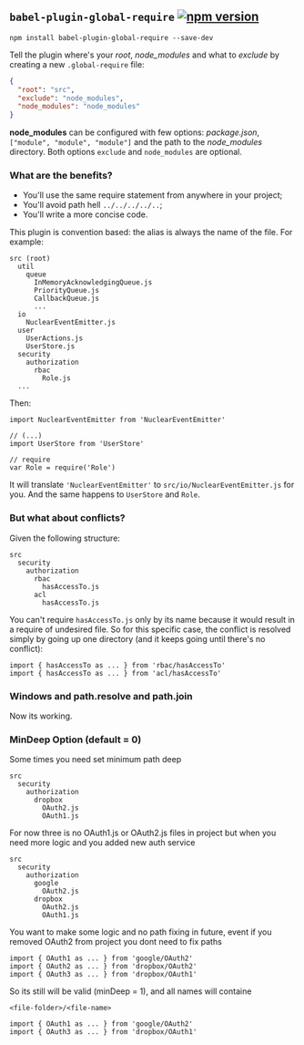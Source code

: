 ## `babel-plugin-global-require` [![npm version](https://badge.fury.io/js/babel-plugin-global-require.svg)](http://badge.fury.io/js/babel-plugin-global-require)
```
npm install babel-plugin-global-require --save-dev
```

Tell the plugin where's your *root*, *node_modules* and what to *exclude* by creating a new `.global-require` file:

```JSON
{
  "root": "src",
  "exclude": "node_modules",
  "node_modules": "node_modules"
}
```

**node_modules** can be configured with few options: *package.json*, `["module", "module", "module"]` and the path to the *node_modules* directory. Both options `exclude` and `node_modules` are optional.

### What are the benefits?
- You'll use the same require statement from anywhere in your project;
- You'll avoid path hell `../../../../..`;
- You'll write a more concise code.

This plugin is convention based: the alias is always the name of the file. For example:
```
src (root)
  util
    queue
      InMemoryAcknowledgingQueue.js
      PriorityQueue.js
      CallbackQueue.js
      ...
  io
    NuclearEventEmitter.js
  user
    UserActions.js
    UserStore.js
  security
    authorization
      rbac
        Role.js
  ...
```

Then:
```JS
import NuclearEventEmitter from 'NuclearEventEmitter'

// (...)
import UserStore from 'UserStore'

// require
var Role = require('Role')
```

It will translate `'NuclearEventEmitter'` to `src/io/NuclearEventEmitter.js` for you. And the same happens to `UserStore` and `Role`.

### But what about conflicts?
Given the following structure:
```
src
  security
    authorization
      rbac
        hasAccessTo.js
      acl
        hasAccessTo.js
```

You can't require `hasAccessTo.js` only by its name because it would result in a require of undesired file. So for this specific case, the conflict is resolved simply by going up one directory (and it keeps going until there's no conflict):

```JS
import { hasAccessTo as ... } from 'rbac/hasAccessTo'
import { hasAccessTo as ... } from 'acl/hasAccessTo'
```

### Windows and path.resolve and path.join

Now its working.

### MinDeep Option (default = 0)

Some times you need set minimum path deep 

```
src
  security
    authorization
      dropbox
        OAuth2.js
        OAuth1.js
```

For now three is no OAuth1.js or OAuth2.js files in project but when you need more logic and you added new auth service
```
src
  security
    authorization
      google
        OAuth2.js
      dropbox
        OAuth2.js
        OAuth1.js
```

You want to make some logic and no path fixing in future, event if you removed OAuth2 from project you dont need to fix paths

```JS
import { OAuth1 as ... } from 'google/OAuth2'
import { OAuth2 as ... } from 'dropbox/OAuth2'
import { OAuth3 as ... } from 'dropbox/OAuth1'
```
So its still will be valid (minDeep = 1), and all names will containe 
```
<file-folder>/<file-name>
```
```JS
import { OAuth1 as ... } from 'google/OAuth2'
import { OAuth3 as ... } from 'dropbox/OAuth1'
```


